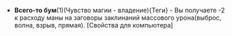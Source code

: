 - **Всего-то бум**(1)(Чувство магии - владение){Теги} - Вы получаете -2 к расходу маны на заговоры заклинаний массового урона(выброс, волна, взрыв, прямая). [Свойства для компьютера]